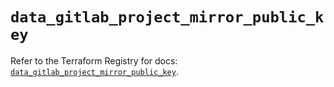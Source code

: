 # `data_gitlab_project_mirror_public_key`

Refer to the Terraform Registry for docs: [`data_gitlab_project_mirror_public_key`](https://registry.terraform.io/providers/gitlabhq/gitlab/18.5.0/docs/data-sources/project_mirror_public_key).
